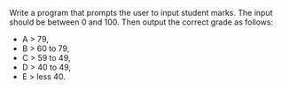 Write a program that prompts the user to input student marks. The input should be between 0 and 100. Then output the correct grade as follows: 

- A > 79, 
- B > 60 to 79, 
- C > 59 to 49, 
- D > 40 to 49, 
- E > less 40.